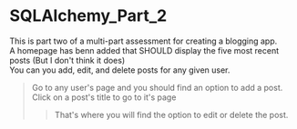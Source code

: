 # SQLAlchemy_Part_2

This is part two of a multi-part assessment for creating a blogging app.  
A homepage has benn added that SHOULD display the five most recent posts (But I don't think it does)  
You can you add, edit, and delete posts for any given user.  
> Go to any user's page and you should find an option to add a post.  
> Click on a post's title to go to it's page
>> That's where you will find the option to edit or delete the post.
